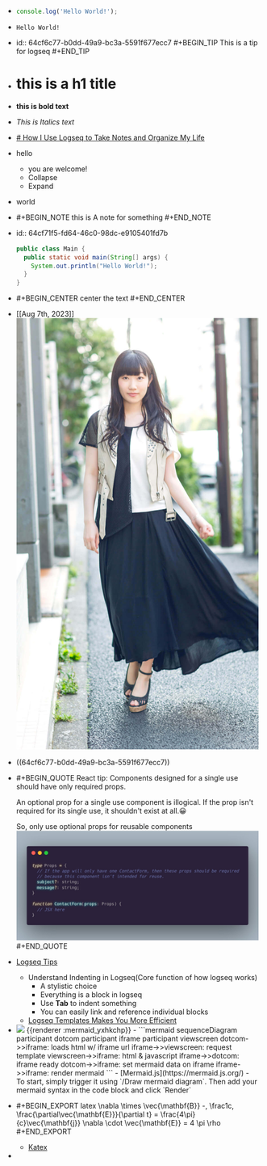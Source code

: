 - ```javascript
  console.log('Hello World!');
  ```
- `Hello World!`
- id:: 64cf6c77-b0dd-49a9-bc3a-5591f677ecc7
  #+BEGIN_TIP
  This is a tip for logseq
  #+END_TIP
- # this is a h1 title
- **this is bold text**
- _This is Italics text_
- [# How I Use Logseq to Take Notes and Organize My Life](https://medium.com/my-learning-journal/how-i-use-logseq-to-take-notes-and-organize-my-life-3669a75eb224)
- hello
	- you are welcome!
	- Collapse
	- Expand
- world
- #+BEGIN_NOTE
  this is A note for something
  #+END_NOTE
- id:: 64cf71f5-fd64-46c0-98dc-e9105401fd7b
  ``` java
  public class Main {
    public static void main(String[] args) {
      System.out.println("Hello World!");
    }
  }
  ```
- #+BEGIN_CENTER
  center the text
  #+END_CENTER
- [[Aug 7th, 2023]] ![田所梓-6.jpg](../assets/田所梓-6_1691326040120_0.jpg)
- ((64cf6c77-b0dd-49a9-bc3a-5591f677ecc7))
- #+BEGIN_QUOTE
  React tip: Components designed for a single use should have only required props.
  
  An optional prop for a single use component is illogical. If the prop isn't required for its single use, it shouldn't exist at all.😀
  
  So, only use optional props for reusable components
  ![Fv9ET3yX0Aokvl2.jpg](../assets/Fv9ET3yX0Aokvl2_1691318627454_0.jpg) 
  #+END_QUOTE
- [Logseq Tips](https://facedragons.com/foss/logseq-tips/)
	- Understand Indenting in Logseq(Core function of how logseq works)
		- A stylistic choice
		- Everything is a block in logseq
		- Use **Tab** to indent something
		- You can easily link and reference individual blocks
	- [Logseq Templates Makes You More Efficient](https://facedragons.com/foss/logseq-templates/)
- <img src="https://mermaid.ink/img/IHNlcXVlbmNlRGlhZ3JhbQoJcGFydGljaXBhbnQgZG90Y29tCiAgICBwYXJ0aWNpcGFudCBpZnJhbWUKICAgIHBhcnRpY2lwYW50IHZpZXdzY3JlZW4KICAgIGRvdGNvbS0-PmlmcmFtZTogbG9hZHMgaHRtbCB3LyBpZnJhbWUgdXJsCiAgICBpZnJhbWUtPj52aWV3c2NyZWVuOiByZXF1ZXN0IHRlbXBsYXRlCiAgICB2aWV3c2NyZWVuLT4-aWZyYW1lOiBodG1sICYgamF2YXNjcmlwdAogICAgaWZyYW1lLT4-ZG90Y29tOiBpZnJhbWUgcmVhZHkKICAgIGRvdGNvbS0-PmlmcmFtZTogc2V0IG1lcm1haWQgZGF0YSBvbiBpZnJhbWUKICAgIGlmcmFtZS0-PmlmcmFtZTogcmVuZGVyIG1lcm1haWQK" />
  {{renderer :mermaid_yxhkchp}}
	- ```mermaid
	  sequenceDiagram
	  	participant dotcom
	      participant iframe
	      participant viewscreen
	      dotcom->>iframe: loads html w/ iframe url
	      iframe->>viewscreen: request template
	      viewscreen->>iframe: html & javascript
	      iframe->>dotcom: iframe ready
	      dotcom->>iframe: set mermaid data on iframe
	      iframe->>iframe: render mermaid
	  ```
	- [Mermaid.js](https://mermaid.js.org/)
	- To start, simply trigger it using `/Draw mermaid diagram`. Then add your mermaid syntax in the code block and click `Render`
- #+BEGIN_EXPORT latex
  \nabla \times \vec{\mathbf{B}} -\, \frac1c\, \frac{\partial\vec{\mathbf{E}}}{\partial t} = \frac{4\pi}{c}\vec{\mathbf{j}}    \nabla \cdot \vec{\mathbf{E}} = 4 \pi \rho
  #+END_EXPORT
	- [Katex](https://katex.org/docs/support_table)
-